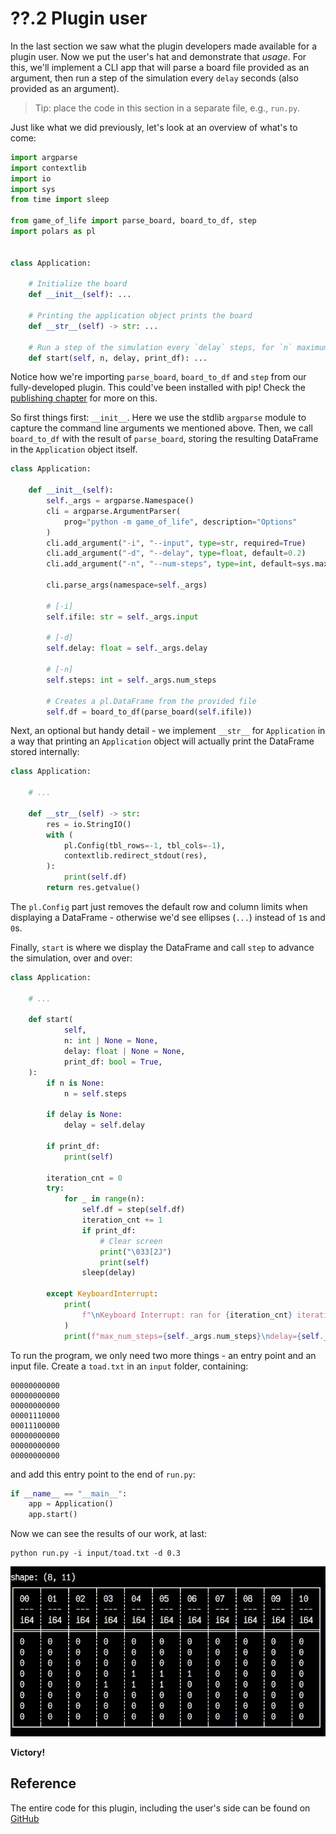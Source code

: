 
# ??.2 Plugin user

In the last section we saw what the plugin developers made available for a plugin user.
Now we put the user's hat and demonstrate that _usage_.
For this, we'll implement a CLI app that will parse a board file provided as an argument, then run a step of the simulation every `delay` seconds (also provided as an argument).

> Tip: place the code in this section in a separate file, e.g., `run.py`.

Just like what we did previously, let's look at an overview of what's to come:

```python
import argparse
import contextlib
import io
import sys
from time import sleep

from game_of_life import parse_board, board_to_df, step
import polars as pl


class Application:

    # Initialize the board
    def __init__(self): ...

    # Printing the application object prints the board
    def __str__(self) -> str: ...

    # Run a step of the simulation every `delay` steps, for `n` maximum steps
    def start(self, n, delay, print_df): ...
```

Notice how we're importing `parse_board`, `board_to_df` and `step` from our fully-developed plugin.
This could've been installed with pip! Check the [publishing chapter](publishing.md) for more on this.

So first things first: `__init__`.
Here we use the stdlib `argparse` module to capture the command line arguments we mentioned above.
Then, we call `board_to_df` with the result of `parse_board`, storing the resulting DataFrame in the `Application` object itself.

```python
class Application:

    def __init__(self):
        self._args = argparse.Namespace()
        cli = argparse.ArgumentParser(
            prog="python -m game_of_life", description="Options"
        )
        cli.add_argument("-i", "--input", type=str, required=True)
        cli.add_argument("-d", "--delay", type=float, default=0.2)
        cli.add_argument("-n", "--num-steps", type=int, default=sys.maxsize)
        
        cli.parse_args(namespace=self._args)

        # [-i]
        self.ifile: str = self._args.input

        # [-d]
        self.delay: float = self._args.delay

        # [-n]
        self.steps: int = self._args.num_steps

        # Creates a pl.DataFrame from the provided file
        self.df = board_to_df(parse_board(self.ifile))
```

Next, an optional but handy detail - we implement `__str__` for `Application` in a way that printing an `Application` object will actually print the DataFrame stored internally:

```python
class Application:

    # ...

    def __str__(self) -> str:
        res = io.StringIO()
        with (
            pl.Config(tbl_rows=-1, tbl_cols=-1),
            contextlib.redirect_stdout(res),
        ):
            print(self.df)
        return res.getvalue()
```

The `pl.Config` part just removes the default row and column limits when displaying a DataFrame - otherwise we'd see ellipses (`...`) instead of `1`s and `0`s.

Finally, `start` is where we display the DataFrame and call `step` to advance the simulation, over and over:

```python
class Application:

    # ...

    def start(
            self,
            n: int | None = None,
            delay: float | None = None,
            print_df: bool = True,
    ):
        if n is None:
            n = self.steps

        if delay is None:
            delay = self.delay

        if print_df:
            print(self)

        iteration_cnt = 0
        try:
            for _ in range(n):
                self.df = step(self.df)
                iteration_cnt += 1
                if print_df:
                    # Clear screen
                    print("\033[2J")
                    print(self)
                sleep(delay)

        except KeyboardInterrupt:
            print(
                f"\nKeyboard Interrupt: ran for {iteration_cnt} iterations. Aborting..."
            )
            print(f"max_num_steps={self._args.num_steps}\ndelay={self._args.delay}")
```

To run the program, we only need two more things - an entry point and an input file.
Create a `toad.txt` in an `input` folder, containing:

```
00000000000
00000000000
00000000000
00001110000
00011100000
00000000000
00000000000
00000000000
```

and add this entry point to the end of `run.py`:

```python
if __name__ == "__main__":
    app = Application()
    app.start()
```

Now we can see the results of our work, at last:

```shell
python run.py -i input/toad.txt -d 0.3
```

![Toad pattern with period = 2, running in a dataframe](assets/life_toad_df.gif)

__Victory!__

## Reference

The entire code for this plugin, including the user's side can be found on [GitHub](https://github.com/condekind/life_polars_plugin)
